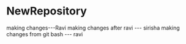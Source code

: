 # NewRepository
making changes---Ravi
making changes after ravi --- sirisha
making changes from git bash --- ravi

